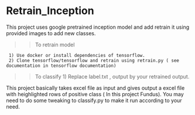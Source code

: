 # Retrain_Inception
This project uses google pretrained inception model and add retrain it using provided images to add new classes.

>> To retrain model

     1) Use docker or install dependencies of tensorflow.
     2) Clone tensorflow/tensorflow and retrain using retrain.py ( see documentation in tensorflow documentation)

>> To classify 
     1) Replace label.txt , output by your retrained output.
  
 This project basically takes excel file as input and gives output a excel file with heighlighted rows of positive 
 class ( In this project Fundus). You may need to do some tweaking to classify.py to make it run according to your
 need.
